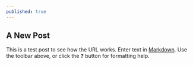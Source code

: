 ```yaml
---
published: true
---
```

## A New Post

This is a test post to see how the URL works.
Enter text in [Markdown](http://daringfireball.net/projects/markdown/). Use the toolbar above, or click the **?** button for formatting help.
